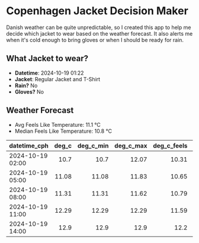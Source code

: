 
# Copenhagen Jacket Decision Maker

Danish weather can be quite unpredictable, so I created this app to help me decide which jacket to wear based on the weather forecast. 
It also alerts me when it's cold enough to bring gloves or when I should be ready for rain.

## What Jacket to wear?

- **Datetime**: 2024-10-19 01:22
- **Jacket**: Regular Jacket and T-Shirt
- **Rain?** No
- **Gloves?** No

## Weather Forecast
- Avg Feels Like Temperature: 11.1 °C
- Median Feels Like Temperature: 10.8 °C

| datetime_cph     |   deg_c |   deg_c_min |   deg_c_max |   deg_c_feels | weather   | wind   | rain   |
|:-----------------|--------:|------------:|------------:|--------------:|:----------|:-------|:-------|
| 2024-10-19 02:00 |   10.7  |       10.7  |       12.07 |         10.31 | Clouds    | Low    | None   |
| 2024-10-19 05:00 |   11.08 |       11.08 |       11.83 |         10.65 | Clouds    | Low    | None   |
| 2024-10-19 08:00 |   11.31 |       11.31 |       11.62 |         10.79 | Clouds    | Low    | None   |
| 2024-10-19 11:00 |   12.29 |       12.29 |       12.29 |         11.59 | Clouds    | Medium | None   |
| 2024-10-19 14:00 |   12.9  |       12.9  |       12.9  |         12.2  | Clouds    | Medium | None   |
        